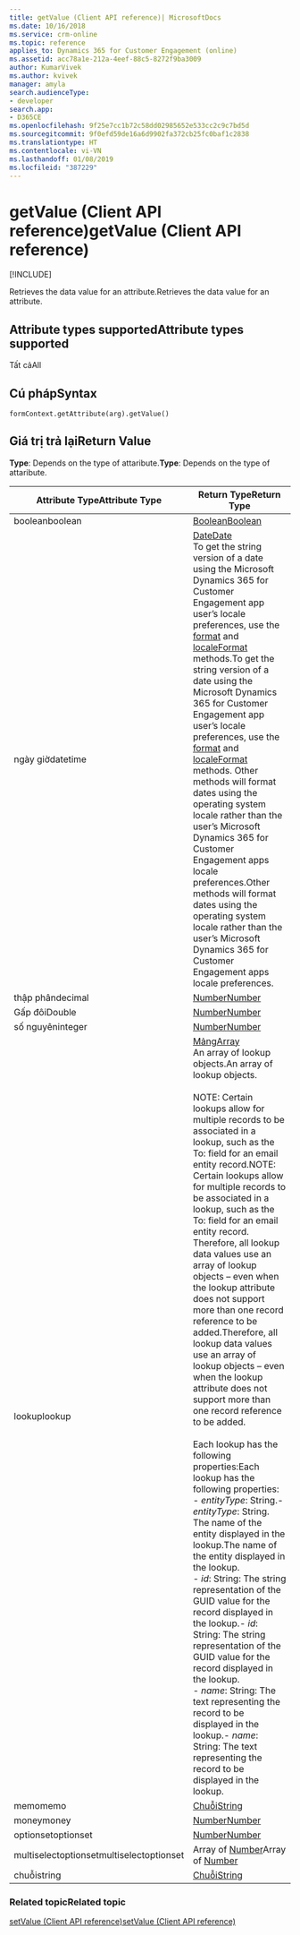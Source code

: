 ```yaml
---
title: getValue (Client API reference)| MicrosoftDocs
ms.date: 10/16/2018
ms.service: crm-online
ms.topic: reference
applies_to: Dynamics 365 for Customer Engagement (online)
ms.assetid: acc78a1e-212a-4eef-88c5-8272f9ba3009
author: KumarVivek
ms.author: kvivek
manager: amyla
search.audienceType:
- developer
search.app:
- D365CE
ms.openlocfilehash: 9f25e7cc1b72c58dd02985652e533cc2c9c7bd5d
ms.sourcegitcommit: 9f0efd59de16a6d9902fa372cb25fc0baf1c2838
ms.translationtype: HT
ms.contentlocale: vi-VN
ms.lasthandoff: 01/08/2019
ms.locfileid: "387229"
---
```

# <a name="getvalue-client-api-reference"></a><span data-ttu-id="59f36-102">getValue (Client API reference)</span><span class="sxs-lookup"><span data-stu-id="59f36-102">getValue (Client API reference)</span></span>

[!INCLUDE[](../../../../includes/cc_applies_to_update_9_0_0.md)]

<span data-ttu-id="59f36-103">Retrieves the data value for an attribute.</span><span class="sxs-lookup"><span data-stu-id="59f36-103">Retrieves the data value for an attribute.</span></span>

## <a name="attribute-types-supported"></a><span data-ttu-id="59f36-104">Attribute types supported</span><span class="sxs-lookup"><span data-stu-id="59f36-104">Attribute types supported</span></span>

<span data-ttu-id="59f36-105">Tất cả</span><span class="sxs-lookup"><span data-stu-id="59f36-105">All</span></span>

## <a name="syntax"></a><span data-ttu-id="59f36-106">Cú pháp</span><span class="sxs-lookup"><span data-stu-id="59f36-106">Syntax</span></span>

`formContext.getAttribute(arg).getValue()`

## <a name="return-value"></a><span data-ttu-id="59f36-107">Giá trị trả lại</span><span class="sxs-lookup"><span data-stu-id="59f36-107">Return Value</span></span>

<span data-ttu-id="59f36-108">**Type**: Depends on the type of attaribute.</span><span class="sxs-lookup"><span data-stu-id="59f36-108">**Type**: Depends on the type of attaribute.</span></span> 

| <span data-ttu-id="59f36-109">Attribute Type</span><span class="sxs-lookup"><span data-stu-id="59f36-109">Attribute Type</span></span> | <span data-ttu-id="59f36-110">Return Type</span><span class="sxs-lookup"><span data-stu-id="59f36-110">Return Type</span></span>| 
|----|-----|
| <span data-ttu-id="59f36-111">boolean</span><span class="sxs-lookup"><span data-stu-id="59f36-111">boolean</span></span> | [<span data-ttu-id="59f36-112">Boolean</span><span class="sxs-lookup"><span data-stu-id="59f36-112">Boolean</span></span>](https://msdn.microsoft.com/library/t7bkhaz6.aspx) |
| <span data-ttu-id="59f36-113">ngày giờ</span><span class="sxs-lookup"><span data-stu-id="59f36-113">datetime</span></span>| [<span data-ttu-id="59f36-114">Date</span><span class="sxs-lookup"><span data-stu-id="59f36-114">Date</span></span>](https://msdn.microsoft.com/library/cd9w2te4.aspx)<br/> <span data-ttu-id="59f36-115">To get the string version of a date using the Microsoft Dynamics 365 for Customer Engagement app user’s locale preferences, use the [format](https://msdn.microsoft.com/library/bb384009.aspx) and [localeFormat](https://msdn.microsoft.com/library/bb383816.aspx) methods.</span><span class="sxs-lookup"><span data-stu-id="59f36-115">To get the string version of a date using the Microsoft Dynamics 365 for Customer Engagement app user’s locale preferences, use the [format](https://msdn.microsoft.com/library/bb384009.aspx) and [localeFormat](https://msdn.microsoft.com/library/bb383816.aspx) methods.</span></span> <span data-ttu-id="59f36-116">Other methods will format dates using the operating system locale rather than the user’s Microsoft Dynamics 365 for Customer Engagement apps locale preferences.</span><span class="sxs-lookup"><span data-stu-id="59f36-116">Other methods will format dates using the operating system locale rather than the user’s Microsoft Dynamics 365 for Customer Engagement apps locale preferences.</span></span> | 
| <span data-ttu-id="59f36-117">thập phân</span><span class="sxs-lookup"><span data-stu-id="59f36-117">decimal</span></span>| [<span data-ttu-id="59f36-118">Number</span><span class="sxs-lookup"><span data-stu-id="59f36-118">Number</span></span>](https://msdn.microsoft.com/library/dwab3ed2.aspx)| 
| <span data-ttu-id="59f36-119">Gấp đôi</span><span class="sxs-lookup"><span data-stu-id="59f36-119">Double</span></span> | [<span data-ttu-id="59f36-120">Number</span><span class="sxs-lookup"><span data-stu-id="59f36-120">Number</span></span>](https://msdn.microsoft.com/library/dwab3ed2.aspx)| 
| <span data-ttu-id="59f36-121">số nguyên</span><span class="sxs-lookup"><span data-stu-id="59f36-121">integer</span></span> | [<span data-ttu-id="59f36-122">Number</span><span class="sxs-lookup"><span data-stu-id="59f36-122">Number</span></span>](https://msdn.microsoft.com/library/dwab3ed2.aspx)|
| <span data-ttu-id="59f36-123">lookup</span><span class="sxs-lookup"><span data-stu-id="59f36-123">lookup</span></span> | [<span data-ttu-id="59f36-124">Mảng</span><span class="sxs-lookup"><span data-stu-id="59f36-124">Array</span></span>](https://msdn.microsoft.com/library/k4h76zbx.aspx) <br/><span data-ttu-id="59f36-125">An array of lookup objects.</span><span class="sxs-lookup"><span data-stu-id="59f36-125">An array of lookup objects.</span></span><br/><br/><span data-ttu-id="59f36-126">NOTE: Certain lookups allow for multiple records to be associated in a lookup, such as the To: field for an email entity record.</span><span class="sxs-lookup"><span data-stu-id="59f36-126">NOTE: Certain lookups allow for multiple records to be associated in a lookup, such as the To: field for an email entity record.</span></span> <span data-ttu-id="59f36-127">Therefore, all lookup data values use an array of lookup objects – even when the lookup attribute does not support more than one record reference to be added.</span><span class="sxs-lookup"><span data-stu-id="59f36-127">Therefore, all lookup data values use an array of lookup objects – even when the lookup attribute does not support more than one record reference to be added.</span></span> <br/><br/><span data-ttu-id="59f36-128">Each lookup has the following properties:</span><span class="sxs-lookup"><span data-stu-id="59f36-128">Each lookup has the following properties:</span></span><br/><span data-ttu-id="59f36-129">- *entityType*: String.</span><span class="sxs-lookup"><span data-stu-id="59f36-129">- *entityType*: String.</span></span> <span data-ttu-id="59f36-130">The name of the entity displayed in the lookup.</span><span class="sxs-lookup"><span data-stu-id="59f36-130">The name of the entity displayed in the lookup.</span></span><br/><span data-ttu-id="59f36-131">- *id*: String: The string representation of the GUID value for the record displayed in the lookup.</span><span class="sxs-lookup"><span data-stu-id="59f36-131">- *id*: String: The string representation of the GUID value for the record displayed in the lookup.</span></span><br/><span data-ttu-id="59f36-132">- *name*: String: The text representing the record to be displayed in the lookup.</span><span class="sxs-lookup"><span data-stu-id="59f36-132">- *name*: String: The text representing the record to be displayed in the lookup.</span></span>|
| <span data-ttu-id="59f36-133">memo</span><span class="sxs-lookup"><span data-stu-id="59f36-133">memo</span></span>  | [<span data-ttu-id="59f36-134">Chuỗi</span><span class="sxs-lookup"><span data-stu-id="59f36-134">String</span></span>](https://msdn.microsoft.com/library/ecczf11c.aspx)  |
| <span data-ttu-id="59f36-135">money</span><span class="sxs-lookup"><span data-stu-id="59f36-135">money</span></span>| [<span data-ttu-id="59f36-136">Number</span><span class="sxs-lookup"><span data-stu-id="59f36-136">Number</span></span>](https://msdn.microsoft.com/library/dwab3ed2.aspx)  |
| <span data-ttu-id="59f36-137">optionset</span><span class="sxs-lookup"><span data-stu-id="59f36-137">optionset</span></span> | [<span data-ttu-id="59f36-138">Number</span><span class="sxs-lookup"><span data-stu-id="59f36-138">Number</span></span>](https://msdn.microsoft.com/library/dwab3ed2.aspx)  |
| <span data-ttu-id="59f36-139">multiselectoptionset</span><span class="sxs-lookup"><span data-stu-id="59f36-139">multiselectoptionset</span></span> | <span data-ttu-id="59f36-140">Array of [Number](https://msdn.microsoft.com/library/dwab3ed2.aspx)</span><span class="sxs-lookup"><span data-stu-id="59f36-140">Array of [Number](https://msdn.microsoft.com/library/dwab3ed2.aspx)</span></span>  |
| <span data-ttu-id="59f36-141">chuỗi</span><span class="sxs-lookup"><span data-stu-id="59f36-141">string</span></span> | [<span data-ttu-id="59f36-142">Chuỗi</span><span class="sxs-lookup"><span data-stu-id="59f36-142">String</span></span>](https://msdn.microsoft.com/library/ecczf11c.aspx) |


### <a name="related-topic"></a><span data-ttu-id="59f36-143">Related topic</span><span class="sxs-lookup"><span data-stu-id="59f36-143">Related topic</span></span>
[<span data-ttu-id="59f36-144">setValue (Client API reference)</span><span class="sxs-lookup"><span data-stu-id="59f36-144">setValue (Client API reference)</span></span>](setValue.md)
